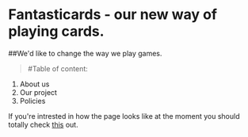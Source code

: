 # Fantasticards - our new way of playing cards.
##We'd like to change the way we play games.

> #Table of content: 

1. About us
2. Our project
3. Policies





If you're intrested in how the page looks like at the moment you should totally check [this](https://pages.github.com/) out.